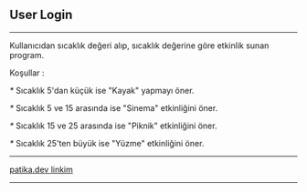 **User Login**
---
---
Kullanıcıdan sıcaklık değeri alıp, sıcaklık değerine göre etkinlik sunan program.

Koşullar :

_*_  Sıcaklık 5'dan küçük ise "Kayak" yapmayı öner.

_*_ Sıcaklık 5 ve 15 arasında ise "Sinema" etkinliğini öner.

_*_ Sıcaklık 15 ve 25 arasında ise "Piknik" etkinliğini öner.

_*_ Sıcaklık 25'ten büyük ise "Yüzme" etkinliğini öner.


___

[patika.dev linkim](https://app.patika.dev/betulozgen)

----